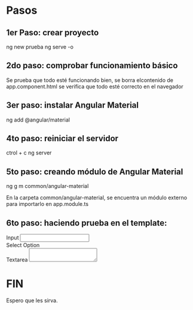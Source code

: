 # Pasos

## 1er Paso: crear proyecto

ng new prueba
ng serve -o

## 2do paso: comprobar funcionamiento básico

Se prueba que todo esté funcionando bien, se borra elcontenido de app.component.html
se verifica que todo esté correcto en el navegador

## 3er paso: instalar Angular Material

ng add @angular/material

## 4to paso: reiniciar el servidor

ctrol + c
ng server

## 5to paso: creando módulo de Angular Material

ng g m common/angular-material

En la carpeta common/angular-material, se encuentra un módulo externo para importarlo en app.module.ts

## 6to paso: haciendo prueba en el template:

<div class="example-container">
    <mat-form-field appearance="fill">
        <mat-label>Input</mat-label>
        <input matInput>
    </mat-form-field>
    <br>
    <mat-form-field appearance="fill">
        <mat-label>Select</mat-label>
        <mat-select>
            <mat-option value="option">Option</mat-option>
        </mat-select>
    </mat-form-field>
    <br>
    <mat-form-field appearance="fill">
        <mat-label>Textarea</mat-label>
        <textarea matInput></textarea>
    </mat-form-field>
</div>

# FIN

Espero que les sirva.